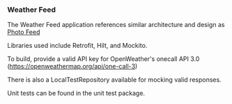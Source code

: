 ### Weather Feed

The Weather Feed application references similar architecture and design as [Photo Feed]("https://github.com/abassawo/photofeed")

Libraries used include Retrofit, Hilt, and Mockito. 

To build, provide a valid API key for OpenWeather's onecall API 3.0 (https://openweathermap.org/api/one-call-3)

There is also a LocalTestRepository available for mocking valid responses.

Unit tests can be found in the unit test package. 
